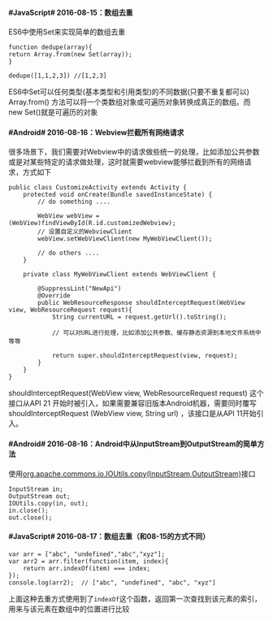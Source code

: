 #### #JavaScript# 2016-08-15：数组去重

ES6中使用Set来实现简单的数组去重

	function dedupe(array){
	return Array.from(new Set(array));
	}

	dedupe([1,1,2,3]) //[1,2,3]
ES6中Set可以任何类型(基本类型和引用类型)的不同数据(只要不重复都可以)
Array.from() 方法可以将一个类数组对象或可遍历对象转换成真正的数组。而new Set()就是可遍历的对象

#### #Android# 2016-08-16：Webview拦截所有网络请求

很多场景下，我们需要对Webview中的请求做些统一的处理，比如添加公共参数或是对某些特定的请求做处理，这时就需要webview能够拦截到所有的网络请求，方式如下

	public class CustomizeActivity extends Activity {
		protected void onCreate(Bundle savedInstanceState) {
			// do something .... 

			WebView webView = (WebView)findViewById(R.id.customizedWebview);
			// 设置自定义的WebviewClient
			webView.setWebViewClient(new MyWebViewClient());

			// do others ....
		}

		private class MyWebViewClient extends WebViewClient {
			
			@SuppressLint("NewApi")
        	@Override
			public WebResourceResponse shouldInterceptRequest(WebView view, WebResourceRequest request){
				String currentURL = request.getUrl().toString();

				// 可以对URL进行处理，比如添加公共参数、缓存静态资源到本地文件系统中等等

				return super.shouldInterceptRequest(view, request);
			}
		}
	}

shouldInterceptRequest(WebView view, WebResourceRequest request) 这个接口从API 21 开始时被引入，如果需要兼容旧版本Android机器，需要同时覆写shouldInterceptRequest (WebView view, String url) ，该接口是从API 11开始引入。

#### #Android# 2016-08-16：Android中从InputStream到OutputStream的简单方法

使用[org.apache.commons.io.IOUtils.copy(InputStream,OutputStream)](y0.cn/M64yM)接口

	InputStream in;
	OutputStream out;
	IOUtils.copy(in, out);
	in.close();
	out.close();

#### #JavaScript# 2016-08-17：数组去重（和08-15的方式不同）

	var arr = ["abc", "undefined","abc","xyz"];
	var arr2 = arr.filter(function(item, index){
		return arr.indexOf(item) === index;
	});
	console.log(arr2);	// ["abc", "undefined", "abc", "xyz"]

上面这种去重方式使用到了`indexOf`这个函数，返回第一次查找到该元素的索引，用来与该元素在数组中的位置进行比较